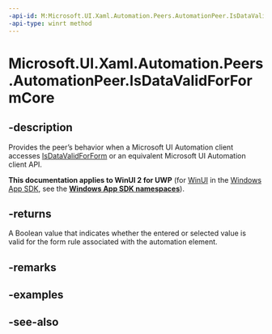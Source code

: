 ```yaml
---
-api-id: M:Microsoft.UI.Xaml.Automation.Peers.AutomationPeer.IsDataValidForFormCore
-api-type: winrt method
---
```


<!-- Method syntax
virtual protected bool IsDataValidForFormCore()
-->

# Microsoft.UI.Xaml.Automation.Peers.AutomationPeer.IsDataValidForFormCore

## -description
Provides the peer’s behavior when a Microsoft UI Automation client accesses [IsDataValidForForm](automationpeer_isdatavalidforform_1579318026.md) or an equivalent Microsoft UI Automation client API.

**This documentation applies to WinUI 2 for UWP** (for [WinUI](/windows/apps/winui/winui3/) in the [Windows App SDK](/windows/apps/windows-app-sdk/), see the **[Windows App SDK namespaces](/windows/windows-app-sdk/api/winrt/)**).

## -returns
A Boolean value that indicates whether the entered or selected value is valid for the form rule associated with the automation element.

## -remarks

## -examples

## -see-also
